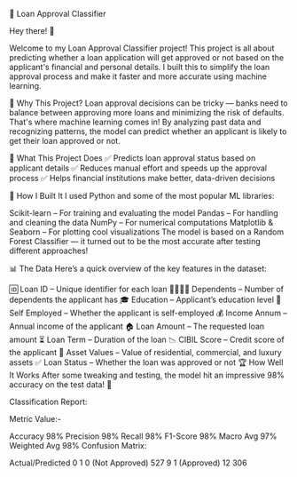 🏦 Loan Approval Classifier

Hey there! 👋

Welcome to my Loan Approval Classifier project! This project is all about predicting whether a loan application will get approved or not based on the applicant's financial and personal details. I built this to simplify the loan approval process and make it faster and more accurate using machine learning.

🚀 Why This Project?
Loan approval decisions can be tricky — banks need to balance between approving more loans and minimizing the risk of defaults. That's where machine learning comes in! By analyzing past data and recognizing patterns, the model can predict whether an applicant is likely to get their loan approved or not.

🎯 What This Project Does
✅ Predicts loan approval status based on applicant details
✅ Reduces manual effort and speeds up the approval process
✅ Helps financial institutions make better, data-driven decisions

🧠 How I Built It
I used Python and some of the most popular ML libraries:

Scikit-learn – For training and evaluating the model
Pandas – For handling and cleaning the data
NumPy – For numerical computations
Matplotlib & Seaborn – For plotting cool visualizations
The model is based on a Random Forest Classifier — it turned out to be the most accurate after testing different approaches!

📊 The Data
Here’s a quick overview of the key features in the dataset:

🆔 Loan ID – Unique identifier for each loan
👨‍👩‍👧‍👦 Dependents – Number of dependents the applicant has
🎓 Education – Applicant’s education level
💼 Self Employed – Whether the applicant is self-employed
💰 Income Annum – Annual income of the applicant
🏠 Loan Amount – The requested loan amount
⏳ Loan Term – Duration of the loan
📉 CIBIL Score – Credit score of the applicant
🏡 Asset Values – Value of residential, commercial, and luxury assets
✅ Loan Status – Whether the loan was approved or not
🏆 How Well It Works
After some tweaking and testing, the model hit an impressive 98% accuracy on the test data! 🎯

Classification Report:

Metric	Value:-

Accuracy	98%
Precision	98%
Recall	98%
F1-Score	98%
Macro Avg	97%
Weighted Avg	98%
Confusion Matrix:

Actual/Predicted	0	1
0 (Not Approved)	527	9
1 (Approved)	12	306
